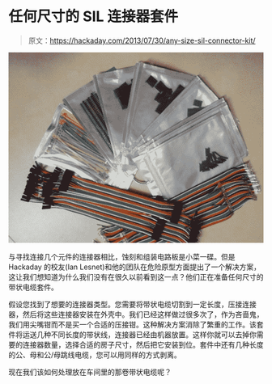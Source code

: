 # 任何尺寸的 SIL 连接器套件

> 原文：<https://hackaday.com/2013/07/30/any-size-sil-connector-kit/>

![any-sized-SIL-cable-kit](img/85170aff1c35e6cd1e8c364138ce034b.png)

与寻找连接几个元件的连接器相比，蚀刻和组装电路板是小菜一碟。但是 Hackaday 的校友(Ian Lesnet)和他的团队在危险原型方面提出了一个解决方案，这让我们想知道为什么我们没有在很久以前看到这一点？他们正在准备任何尺寸的带状电缆套件。

假设您找到了想要的连接器类型。您需要将带状电缆切割到一定长度，压接连接器，然后将这些连接器安装在外壳中。我们已经这样做过很多次了，作为吝啬鬼，我们用尖嘴钳而不是买一个合适的压接钳。这种解决方案消除了繁重的工作。该套件将运送几种不同长度的带状线，连接器已经由机器放置。这样你就可以去掉你需要的连接器数量，选择合适的房子尺寸，然后把它安装到位。套件中还有几种长度的公、母和公/母跳线电缆，您可以用同样的方式剥离。

现在我们该如何处理放在车间里的那卷带状电缆呢？